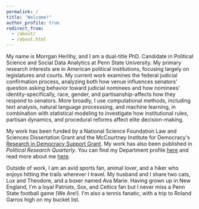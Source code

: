 ```yaml
---
permalink: /
title: "Welcome!"
author_profile: true
redirect_from: 
  - /about/
  - /about.html
---
```


My name is Morrgan Herlihy, and I am a dual-title PhD. Candidate in Political Science and Social Data Analytics at Penn State University.  My primary research interests are in American political institutions, focusing largely on legislatures and courts. My current work examines the federal judicial confirmation process, analyzing both how venue influences senators' question asking behavior toward judicial nominees and how nominees' identity-specifically, race, gender, and partisanship-affects how they respond to senators. More broadly, I use computational methods, including text analysis, natural language processsing, and machine learning, in combination with statistical modeling to investigate how institutional rules, partisan dynamics, and procedural reforms affect elite decision-making.

My work has been funded by a National Science Foundation Law and Sciences Dissertation Grant and the McCourtney Institute for Democracy's [Research in Democracy Support Grant](https://democracy.psu.edu/research-grant-recipients/). My work has also been published in *Political Research Quarterly*. You can find my Department profile [here](https://polisci.la.psu.edu/people/mth5492/) and read more about me [here](https://www.worldcampus.psu.edu/about-us/news-and-features/alumna-named-inaugural-eleanor-roosevelt-memorial-fellow).

Outside of work, I am an avid sports fan, animal lover, and a hiker who enjoys hitting the trails wherever I travel. My husband and I share two cats, Lux and Theodore, and a boxer named Ava Marie. Having grown up in New England, I'm a loyal Patriots, Sox, and Celtics fan but I never miss a Penn State football game (We Are!).  I’m also a tennis fanatic, with a trip to Roland Garros high on my bucket list.
